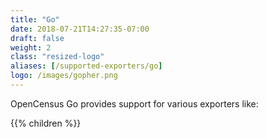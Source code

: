 ```yaml
---
title: "Go"
date: 2018-07-21T14:27:35-07:00
draft: false
weight: 2
class: "resized-logo"
aliases: [/supported-exporters/go]
logo: /images/gopher.png
---
```


OpenCensus Go provides support for various exporters like:

{{% children %}}
